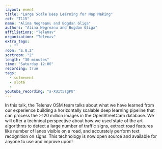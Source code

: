 ```yaml
---
layout: event
title: "Large Scale Deep Learning for Map Making"
ref: "T115"
name: "Alina Negreanu and Bogdan Gliga"
authors: "Alina Negreanu and Bogdan Gliga"
affiliations: "Telenav"
organization: "Telenav"
extra_tags:
  - ""
room: "S.0.2"
sortroom: "2"
length: "30 minutes"
time: "Saturday 12:00"
recording: true
tags:
  - sotmevent
  - slot6
  - 
youtube_recording: "a-XU1t5sgP8"
---
```

In this talk, the Telenav OSM team talks about what we have learned from our experience building a horizontally scalable deep learning pipeline that can process the &gt;120 million images in the OpenStreetCam database. We will offer a technical perspective about how we used state of the art algorithms to detect a large number of traffic signs, extract road features like number of lanes visible on a road, and accurately perform text recognition on signs. This technology is now open source and available for anyone to use and improve upon!